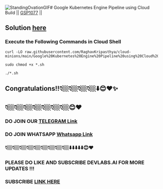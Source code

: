 ![StandingOvationGIF](https://github.com/user-attachments/assets/8af3bb40-cb08-4456-854a-8b8a3286b7ba)# Google Kubernetes Engine Pipeline using Cloud Build || [GSP1077](https://www.cloudskillsboost.google/focuses/52829?parent=catalog) ||

##  Solution [here]()

###  Execute the Following Commands in Cloud Shell

```
curl -LO raw.githubusercontent.com/RaghavKripasthya/cloud-minions/main/Google%20Kubernetes%20Engine%20Pipeline%20using%20Cloud%20Build/gsp1077.sh

sudo chmod +x *.sh

./*.sh
```

## Congratulations!!👇🏼👇🏼👇🏼👇🏼⬇️😊❤️✨
## 👇🏼👇🏼👇🏼👇🏼👇🏼👇🏼👇🏼😊❤️
### DO JOIN OUR [TELEGRAM Link](https://t.me/+VsYwuNuMI9NiNzM9) 
### DO JOIN WHATSAPP [Whatsapp Link](https://chat.whatsapp.com/BeGG0HXiM469i3WFMgm4qs)
### 👇🏼👇🏼👇🏼👇🏼👇🏼👇🏼👇🏼👇🏼👇🏼⬇️⬇️⬇️⬇️⬇️😊❤️
### PLEASE DO LIKE AND SUBSCRIBE DEVLABS.AI FOR MORE UPDATES !!!
### SUBSCRIBE [LINK HERE](https://www.youtube.com/channel/UCVFPYmP2CZvVmICxw7YHT8A)

